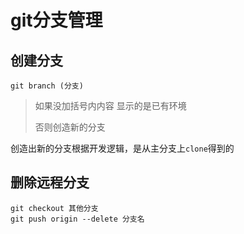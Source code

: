 # git分支管理

## 创建分支

```
git branch (分支)
```

>  如果没加括号内内容 显示的是已有环境
>
> 否则创造新的分支

创造出新的分支根据开发逻辑，是从主分支上`clone`得到的

## 删除远程分支

```
git checkout 其他分支
git push origin --delete 分支名
```

